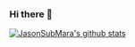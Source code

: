 ### Hi there 👋

<!--
**JasonSubMara/JasonSubMara** is a ✨ _special_ ✨ repository because its `README.md` (this file) appears on your GitHub profile.

Here are some ideas to get you started:

- 🔭 I’m currently working on ...
- 🌱 I’m currently learning ...
- 👯 I’m looking to collaborate on ...
- 🤔 I’m looking for help with ...
- 💬 Ask me about ...
- 📫 How to reach me: ...
- 😄 Pronouns: ...
- ⚡ Fun fact: ...
-->

[![JasonSubMara's github stats](https://github-readme-stats.vercel.app/api?username=JasonSubMara)](https://github.com/JasonSubMara/github-readme-stats)
